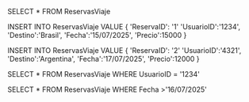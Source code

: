 SELECT * FROM ReservasViaje

INSERT INTO ReservasViaje VALUE {
	'ReservaID': '1'
    'UsuarioID':'1234',
    'Destino':'Brasil',
    'Fecha':'15/07/2025',
    'Precio':15000
}

INSERT INTO ReservasViaje VALUE {
	'ReservaID': '2'
    'UsuarioID':'4321',
    'Destino':'Argentina',
    'Fecha':'17/07/2025',
    'Precio':12000
}

SELECT * FROM ReservasViaje WHERE UsuarioID = '1234'

SELECT * FROM ReservasViaje WHERE Fecha >'16/07/2025'